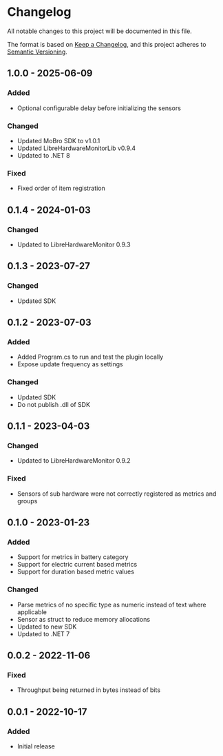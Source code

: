 # Changelog

All notable changes to this project will be documented in this file.

The format is based on [Keep a Changelog](https://keepachangelog.com/en/1.0.0/),
and this project adheres to [Semantic Versioning](https://semver.org/spec/v2.0.0.html).

## 1.0.0 - 2025-06-09

### Added

- Optional configurable delay before initializing the sensors

### Changed

- Updated MoBro SDK to v1.0.1
- Updated LibreHardwareMonitorLib v0.9.4
- Updated to .NET 8

### Fixed

- Fixed order of item registration

## 0.1.4 - 2024-01-03

### Changed

- Updated to LibreHardwareMonitor 0.9.3

## 0.1.3 - 2023-07-27

### Changed

- Updated SDK

## 0.1.2 - 2023-07-03

### Added

- Added Program.cs to run and test the plugin locally
- Expose update frequency as settings

### Changed

- Updated SDK
- Do not publish .dll of SDK

## 0.1.1 - 2023-04-03

### Changed

- Updated to LibreHardwareMonitor 0.9.2

### Fixed

- Sensors of sub hardware were not correctly registered as metrics and groups

## 0.1.0 - 2023-01-23

### Added

- Support for metrics in battery category
- Support for electric current based metrics
- Support for duration based metric values

### Changed

- Parse metrics of no specific type as numeric instead of text where applicable
- Sensor as struct to reduce memory allocations
- Updated to new SDK
- Updated to .NET 7

## 0.0.2 - 2022-11-06

### Fixed

- Throughput being returned in bytes instead of bits

## 0.0.1 - 2022-10-17

### Added

- Initial release
